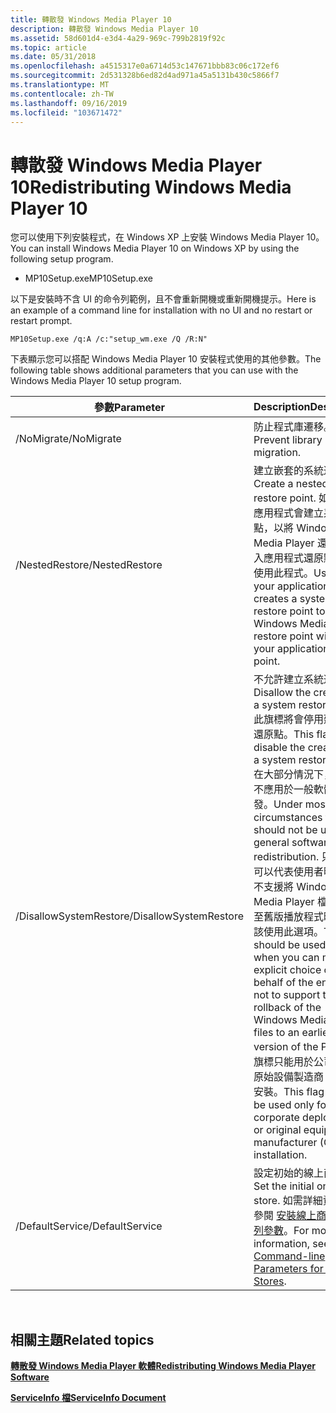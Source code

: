 ```yaml
---
title: 轉散發 Windows Media Player 10
description: 轉散發 Windows Media Player 10
ms.assetid: 58d601d4-e3d4-4a29-969c-799b2819f92c
ms.topic: article
ms.date: 05/31/2018
ms.openlocfilehash: a4515317e0a6714d53c147671bbb83c06c172ef6
ms.sourcegitcommit: 2d531328b6ed82d4ad971a45a5131b430c5866f7
ms.translationtype: MT
ms.contentlocale: zh-TW
ms.lasthandoff: 09/16/2019
ms.locfileid: "103671472"
---
```

# <a name="redistributing-windows-media-player-10"></a><span data-ttu-id="265cf-103">轉散發 Windows Media Player 10</span><span class="sxs-lookup"><span data-stu-id="265cf-103">Redistributing Windows Media Player 10</span></span>

<span data-ttu-id="265cf-104">您可以使用下列安裝程式，在 Windows XP 上安裝 Windows Media Player 10。</span><span class="sxs-lookup"><span data-stu-id="265cf-104">You can install Windows Media Player 10 on Windows XP by using the following setup program.</span></span>

-   <span data-ttu-id="265cf-105">MP10Setup.exe</span><span class="sxs-lookup"><span data-stu-id="265cf-105">MP10Setup.exe</span></span>

<span data-ttu-id="265cf-106">以下是安裝時不含 UI 的命令列範例，且不會重新開機或重新開機提示。</span><span class="sxs-lookup"><span data-stu-id="265cf-106">Here is an example of a command line for installation with no UI and no restart or restart prompt.</span></span>


```
MP10Setup.exe /q:A /c:"setup_wm.exe /Q /R:N"
```



<span data-ttu-id="265cf-107">下表顯示您可以搭配 Windows Media Player 10 安裝程式使用的其他參數。</span><span class="sxs-lookup"><span data-stu-id="265cf-107">The following table shows additional parameters that you can use with the Windows Media Player 10 setup program.</span></span>



| <span data-ttu-id="265cf-108">參數</span><span class="sxs-lookup"><span data-stu-id="265cf-108">Parameter</span></span>              | <span data-ttu-id="265cf-109">Description</span><span class="sxs-lookup"><span data-stu-id="265cf-109">Description</span></span>                                                                                                                                                                                                                                                                                                                                                                                                                                                                                                         |
|------------------------|---------------------------------------------------------------------------------------------------------------------------------------------------------------------------------------------------------------------------------------------------------------------------------------------------------------------------------------------------------------------------------------------------------------------------------------------------------------------------------------------------------------------|
| <span data-ttu-id="265cf-110">/NoMigrate</span><span class="sxs-lookup"><span data-stu-id="265cf-110">/NoMigrate</span></span>             | <span data-ttu-id="265cf-111">防止程式庫遷移。</span><span class="sxs-lookup"><span data-stu-id="265cf-111">Prevent library migration.</span></span>                                                                                                                                                                                                                                                                                                                                                                                                                                                                                          |
| <span data-ttu-id="265cf-112">/NestedRestore</span><span class="sxs-lookup"><span data-stu-id="265cf-112">/NestedRestore</span></span>         | <span data-ttu-id="265cf-113">建立嵌套的系統還原點。</span><span class="sxs-lookup"><span data-stu-id="265cf-113">Create a nested system restore point.</span></span> <span data-ttu-id="265cf-114">如果您的應用程式會建立系統還原點，以將 Windows Media Player 還原點嵌入應用程式還原點內，請使用此程式。</span><span class="sxs-lookup"><span data-stu-id="265cf-114">Use this if your application creates a system restore point to nest the Windows Media Player restore point within your application restore point.</span></span>                                                                                                                                                                                                                                                                                                                             |
| <span data-ttu-id="265cf-115">/DisallowSystemRestore</span><span class="sxs-lookup"><span data-stu-id="265cf-115">/DisallowSystemRestore</span></span> | <span data-ttu-id="265cf-116">不允許建立系統還原點。</span><span class="sxs-lookup"><span data-stu-id="265cf-116">Disallow the creation of a system restore point.</span></span> <span data-ttu-id="265cf-117">此旗標將會停用建立系統還原點。</span><span class="sxs-lookup"><span data-stu-id="265cf-117">This flag will disable the creation of a system restore point.</span></span> <span data-ttu-id="265cf-118">在大部分情況下，此旗標不應用於一般軟體轉散發。</span><span class="sxs-lookup"><span data-stu-id="265cf-118">Under most circumstances this flag should not be used for general software redistribution.</span></span> <span data-ttu-id="265cf-119">只有當您可以代表使用者明確選擇不支援將 Windows Media Player 檔案復原至舊版播放程式時，才應該使用此選項。</span><span class="sxs-lookup"><span data-stu-id="265cf-119">This should be used only when you can make an explicit choice on behalf of the end user not to support the rollback of the Windows Media Player files to an earlier version of the Player.</span></span> <span data-ttu-id="265cf-120">此旗標只能用於公司部署或原始設備製造商 (OEM) 安裝。</span><span class="sxs-lookup"><span data-stu-id="265cf-120">This flag should be used only for corporate deployment or original equipment manufacturer (OEM) installation.</span></span> |
| <span data-ttu-id="265cf-121">/DefaultService</span><span class="sxs-lookup"><span data-stu-id="265cf-121">/DefaultService</span></span>        | <span data-ttu-id="265cf-122">設定初始的線上商店。</span><span class="sxs-lookup"><span data-stu-id="265cf-122">Set the initial online store.</span></span> <span data-ttu-id="265cf-123">如需詳細資訊，請參閱 [安裝線上商店的命令列參數](setup-command-line-parameters-for-online-stores.md)。</span><span class="sxs-lookup"><span data-stu-id="265cf-123">For more information, see [Setup Command-line Parameters for Online Stores](setup-command-line-parameters-for-online-stores.md).</span></span>                                                                                                                                                                                                                                                                                                                                                     |



 

## <a name="related-topics"></a><span data-ttu-id="265cf-124">相關主題</span><span class="sxs-lookup"><span data-stu-id="265cf-124">Related topics</span></span>

<dl> <dt>

[<span data-ttu-id="265cf-125">**轉散發 Windows Media Player 軟體**</span><span class="sxs-lookup"><span data-stu-id="265cf-125">**Redistributing Windows Media Player Software**</span></span>](redistributing-windows-media-player-software.md)
</dt> <dt>

[<span data-ttu-id="265cf-126">**ServiceInfo 檔**</span><span class="sxs-lookup"><span data-stu-id="265cf-126">**ServiceInfo Document**</span></span>](serviceinfo-document.md)
</dt> </dl>

 

 




